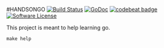 #HANDSONGO
[![Build Status](https://travis-ci.org/sebastienfr/handsongo.svg?branch=develop)](https://travis-ci.org/sebastienfr/handsongo)
[![GoDoc](https://godoc.org/github.com/sebastienfr/handsongo?status.svg)](https://godoc.org/github.com/sebastienfr/handsongo)
[![codebeat badge](https://codebeat.co/badges/4c43152a-e6f8-4781-b1b4-9f5c9c040c00)](https://codebeat.co/projects/github-com-sebastienfr-handsongo)
[![Software License](http://img.shields.io/badge/license-APACHE2-blue.svg)](https://github.com/sebastienfr/handsongo/blob/master/LICENSE)

This project is meant to help learning go.

```shell
make help
```
